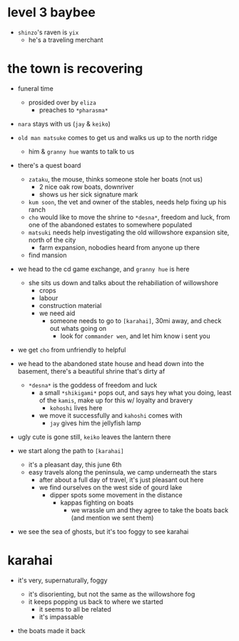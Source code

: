 # level 3 baybee
- `shinzo`'s raven is `yix`
    - he's a traveling merchant

# the town is recovering
- funeral time
    - prosided over by `eliza`
        - preaches to `*pharasma*`

- `nara` stays with us (`jay` & `keiko`)

- `old man matsuke` comes to get us and walks us up to the north ridge
    - him & `granny hue` wants to talk to us

- there's a quest board
    - `zataku`, the mouse, thinks someone stole her boats (not us)
        - 2 nice oak row boats, downriver
        - shows us her sick signature mark
    - `kum soon`, the vet and owner of the stables, needs help fixing up his ranch
    - `cho` would like to move the shrine to `*desna*`, freedom and luck, from one of the abandoned estates to somewhere populated
    - `matsuki` needs help investigating the old willowshore expansion site, north of the city
        - farm expansion, nobodies heard from anyone up there
    - find mansion

- we head to the cd game exchange, and `granny hue` is here
    - she sits us down and talks about the rehabiliation of willowshore
        - crops
        - labour
        - construction material
        - we need aid
            - someone needs to go to `[karahai]`, 30mi away, and check out whats going on
                - look for `commander wen`, and let him know i sent you

- we get `cho` from unfriendly to helpful

- we head to the abandoned state house and head down into the basement, there's a beautiful shrine that's dirty af
    - `*desna*` is the goddess of freedom and luck
        - a small `*shikigami*` pops out, and says hey what you doing, least of the `kamis`, make up for this w/ loyalty and bravery
            - `kohoshi` lives here
        - we move it successfully and `kahoshi` comes with
            - `jay` gives him the jellyfish lamp

- ugly cute is gone still, `keiko` leaves the lantern there

- we start along the path to `[karahai]`
    - it's a pleasant day, this june 6th
    - easy travels along the peninsula, we camp underneath the stars
        - after about a full day of travel, it's just pleasant out here
        - we find ourselves on the west side of gourd lake
            - dipper spots some movement in the distance
                - kappas fighting on boats
                    - we wrassle um and they agree to take the boats back (and mention we sent them)

- we see the sea of ghosts, but it's too foggy to see karahai

# karahai
- it's very, supernaturally, foggy
    - it's disorienting, but not the same as the willowshore fog
    - it keeps popping us back to where we started
        - it seems to all be related
        - it's impassable

- the boats made it back
